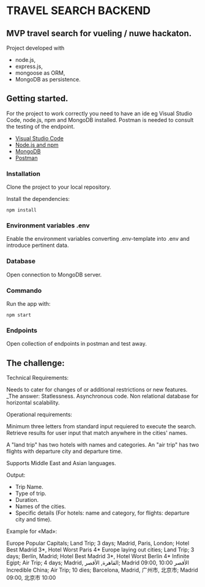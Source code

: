# TRAVEL SEARCH BACKEND

## MVP travel search for vueling / nuwe hackaton.

Project developed with 

- node.js, 
- express.js, 
- mongoose as ORM, 
- MongoDB as persistence.

## Getting started. 

For the project to work correctly you need to have an ide eg Visual Studio Code, node.js, npm and MongoDB installed. Postman is needed to consult the testing of the endpoint.
- [Visual Studio Code](https://code.visualstudio.com/download)
- [Node.js and npm](https://nodejs.org/es/)
- [MongoDB](https://docs.mongodb.com/manual/installation/)
- [Postman](https://www.postman.com/downloads/)

### Installation 

Clone the project to your local repository.

Install the dependencies:

```
npm install
```

### Environment variables .env 

Enable the environment variables converting .env-template into .env and introduce pertinent data.

### Database

Open connection to MongoDB server.

### Commando

Run the app with:

```
npm start
```

### Endpoints

Open collection of endpoints in postman and test away.

## The challenge:

Technical Requirements:

Needs to cater for changes of or additional restrictions or new features.
_The answer: Statlessness. Asynchronous code. Non relational database for horizontal scalability.

Operational requirements:

Minimum three letters from standard input requiered to execute the search.
Retrieve results for user input that match anywhere in the cities' names.

A "land trip" has two hotels with names and categories.
An "air trip" has two flights with departure city and departure time.

Supports Middle East and Asian languages.

Output:
- Trip Name.
- Type of trip.
- Duration.
- Names of the cities.
- Specific details (For hotels: name and category, for flights: departure city and time).

Example for «Mad»:

Europe Popular Capitals; Land Trip; 3 days; Madrid, Paris, London; Hotel Best Madrid 3*, Hotel Worst Paris 4*
Europe laying out cities; Land Trip; 3 days; Berlín, Madrid; Hotel Best Madrid 3*, Hotel Worst Berlin 4*
Infinite Egipt; Air Trip; 4 days; Madrid, القاهرة, الأقصر; Madrid 09:00, الأقصر 10:00
Incredible China; Air Trip; 10 dies; Barcelona, Madrid, 广州市, 北京市; Madrid 09:00, 北京市 10:00
